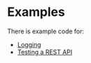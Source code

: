 # Examples

There is example code for:

- [Logging](./log/Log.md)
- [Testing a REST API](./rest_api/RestAPI.md)
